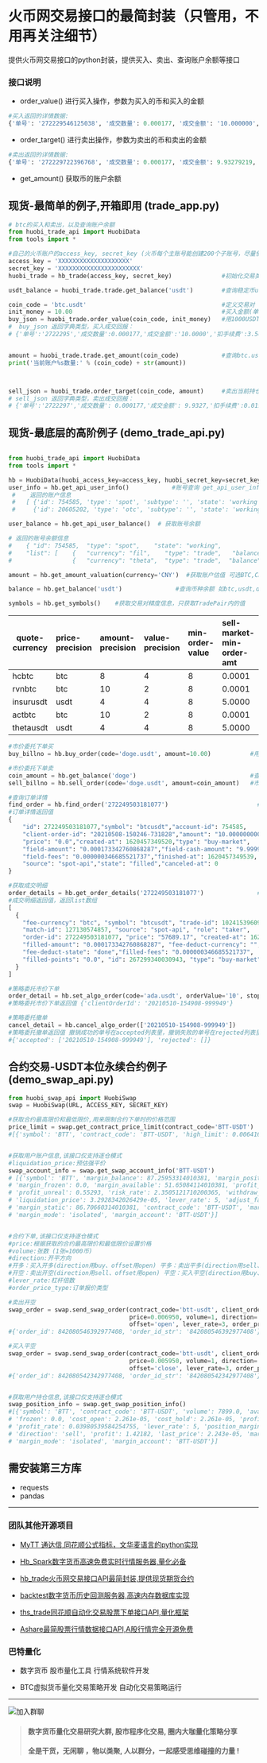 # 火币网交易接口的最简封装（只管用，不用再关注细节）
提供火币网交易接口的python封装，提供买入、卖出、查询账户余额等接口

### 接口说明
* order_value() 进行买入操作，参数为买入的币和买入的金额  
```python
#买入返回的详情数据:  
{'单号': '272229546125038', '成交数量': 0.000177, '成交金额': '10.000000', '扣手续费': 3.56240360358, '平均价格': 56497.18} 
```

* order_target() 进行卖出操作，参数为卖出的币和卖出的金额  
```python
#卖出返回的详情数据:  
{'单号': '272229722396768', '成交数量': 0.000177, '成交金额': 9.93279219, '扣手续费': 0.01986558438, '平均价格': 56229.7}
```

* get_amount() 获取币的账户余额

## 现货-最简单的例子,开箱即用 (trade_app.py)  
  
```python
# btc的买入和卖出，以及查询账户余额
from huobi_trade_api import HuobiData
from tools import *

#自己的火币账户的access_key, secret_key (火币每个主账号能创建200个子账号，尽量使用子账号操作,防范风险)
access_key = 'XXXXXXXXXXXXXXXXXXXX'
secret_key = 'XXXXXXXXXXXXXXXXXXXXXXX'
huobi_trade = hb_trade(access_key, secret_key)              #初始化交易类

usdt_balance = huobi_trade.trade.get_balance('usdt')        #查询稳定币usdt的余额

coin_code = 'btc.usdt'                                      #定义交易对 
init_money = 10.00                                          #买入金额(单位:usdt)
buy_json = huobi_trade.order_value(coin_code, init_money)   #用1000USDT 买入btc
#  buy_json 返回字典类型，买入成交回报：
# {'单号':'2722295','成交数量':0.000177,'成交金额':'10.0000','扣手续费':3.562403,'平均价格':56497.18}


amount = huobi_trade.trade.get_amount(coin_code)            #查询btc.usdt交易对的数量,有精度控制
print('当前账户%s数量:' % (coin_code) + str(amount))



sell_json = huobi_trade.order_target(coin_code, amount)     #卖出当前持仓所有btc
# sell_json 返回字典类型，卖出成交回报：
# {'单号':'2722297','成交数量': 0.000177,'成交金额': 9.9327,'扣手续费':0.019865,'平均价格': 56229.7}

```






## 现货-最底层的高阶例子 (demo_trade_api.py)  
```python

from huobi_trade_api import HuobiData
from tools import *

hb = HuobiData(huobi_access_key=access_key, huobi_secret_key=secret_key)
user_info = hb.get_api_user_info()            #账号查询 get_api_user_info
 #    返回的账户信息
 #   [ {'id': 754585, 'type': 'spot', 'subtype': '', 'state': 'working'}, 
 #     {'id': 20605202, 'type': 'otc', 'subtype': '', 'state': 'working'}  ]
```

```python
user_balance = hb.get_api_user_balance()  # 获取账号余额

# 返回的账号余额信息
#    { "id": 754585,  "type": "spot",    "state": "working",
#    "list": [    {   "currency": "fil",    "type": "trade",   "balance": "0.608150192"     },
#                 {   "currency": "theta",  "type": "trade",  "balance": "0.308798576"     } ]}
```

```python
amount = hb.get_amount_valuation(currency='CNY')  #获取账户估值 可选BTC,CNY,USD
```

```python
balance = hb.get_balance('usdt')               #查询币种余额 如btc,usdt,doge
```

```python
symbols = hb.get_symbols()    #获取交易对精度信息，只获取TradePair内的值
```

|     quote-currency |  price-precision |  amount-precision|value-precision  | min-order-value  | sell-market-min-order-amt| 
| --- | :---- | :--- |  :--- |  :--- | :--- |
|hcbtc             |    btc        |         8      |            4  |               8  |          0.0001 |                     0.0100| 
|rvnbtc            |    btc        |        10      |            2    |             8       |     0.0001        |              1.0000| 
|insurusdt       |     usdt         |        4             |     4         |        8        |    5.0000       |               0.0001| 
|actbtc        |        btc       |         10      |            2       |          8     |       0.0001    |                  0.1000| 
|thetausdt     |       usdt        |         4       |           4        |         8     |       5.0000    |                  0.1000| 


```python 
#市价委托下单买
buy_billno = hb.buy_order(code='doge.usdt', amount=10.00)           #用usdt市价买入币doge
```

```python 
#市价委托下单卖
coin_amount = hb.get_balance('doge')                                #查询出doge的余额  
sell_billno = hb.sell_order(code='doge.usdt', amount=coin_amount)   #市价卖出doge币
```

```python
#查询订单详情 
find_order = hb.find_order('272249503181077')                         #入参是成交单号
#订单详情返回值
{
    "id": 272249503181077,"symbol": "btcusdt","account-id": 754585,
    "client-order-id": "20210508-150246-731828","amount": "10.000000000000000000",
    "price": "0.0","created-at": 1620457349520,"type": "buy-market",
    "field-amount": "0.000173342760868287","field-cash-amount": "9.999999999999956351",
    "field-fees": "0.000000346685521737","finished-at": 1620457349539,
    "source": "spot-api","state": "filled","canceled-at": 0
}
```

```python
#获取成交明细
order_details = hb.get_order_details('272249503181077')               #入参是成交单号
#成交明细返回值，返回list数组
[
  {
    "fee-currency": "btc", "symbol": "btcusdt", "trade-id": 102415396093,
    "match-id": 127130574857, "source": "spot-api", "role": "taker",
    "order-id": 272249503181077, "price": "57689.17", "created-at": 1620457349541,
    "filled-amount": "0.000173342760868287", "fee-deduct-currency": "", 
    "fee-deduct-state": "done","filled-fees": "0.000000346685521737", 
    "filled-points": "0.0", "id": 267299340030943, "type": "buy-market"
  }
]
```

```python
#策略委托市价下单
order_detail = hb.set_algo_order(code='ada.usdt', orderValue='10', stopPrice='1.5') 
#策略委托市价下单返回值 {'clientOrderId': '20210510-154908-999949'}
```

```python
#策略委托撤单
cancel_detail = hb.cancel_algo_order(['20210510-154908-999949'])  
#策略委托撤单返回值 撤销成功的单号在accepted列表里，撤销失败的单号在rejected列表里
#{'accepted': ['20210510-154908-999949'], 'rejected': []}
```

## 合约交易-USDT本位永续合约例子 (demo_swap_api.py)  

```python
from huobi_swap_api import HuobiSwap
swap = HuobiSwap(URL, ACCESS_KEY, SECRET_KEY)

#获取合约最高限价和最低限价,用来限制合约下单时的价格范围
price_limit = swap.get_contract_price_limit(contract_code='BTT-USDT')
#[{'symbol': 'BTT', 'contract_code': 'BTT-USDT', 'high_limit': 0.006416, 'low_limit': 0.005806}]

```

```python

#获取用户账户信息,该接口仅支持逐仓模式
#liquidation_price:预估强平价
swap_account_info = swap.get_swap_account_info('BTT-USDT')               
# [{'symbol': 'BTT', 'margin_balance': 87.25953314010381, 'margin_position': 35.608692, 
# 'margin_frozen': 0.0, 'margin_available': 51.65084114010381, 'profit_real': 6.40930699999976, 
# 'profit_unreal': 0.55293, 'risk_rate': 2.3505121710200365, 'withdraw_available': 51.097911140103804, 
# 'liquidation_price': 3.2928342026429e-05, 'lever_rate': 5, 'adjust_factor': 0.1, 
# 'margin_static': 86.70660314010381, 'contract_code': 'BTT-USDT', 'margin_asset': 'USDT', 
# 'margin_mode': 'isolated', 'margin_account': 'BTT-USDT'}]

```

```python

#合约下单,该接口仅支持逐仓模式
#price:根据获取的合约最高限价和最低限价设置价格 
#volume:张数 (1张=1000币)
#direction:开平方向
#开多：买入开多(direction用buy、offset用open) 平多：卖出平多(direction用sell、offset用close)
#开空：卖出开空(direction用sell、offset用open) 平空：买入平空(direction用buy、offset用close)
#lever_rate:杠杆倍数
#order_price_type:订单报价类型

#卖出开空
swap_order = swap.send_swap_order(contract_code='btt-usdt', client_order_id='', 
                                  price=0.006950, volume=1, direction='sell', 
                                  offset='open', lever_rate=3, order_price_type='limit')
#{'order_id': 842080546392977408, 'order_id_str': '842080546392977408'}

#买入平空
swap_order = swap.send_swap_order(contract_code='btt-usdt', client_order_id='', 
                                  price=0.005950, volume=1, direction='buy', 
                                  offset='close', lever_rate=3, order_price_type='limit')
#{'order_id': 842080542342977408, 'order_id_str': '842080542342977408'}
```

```python

#获取用户持仓信息,该接口仅支持逐仓模式
swap_position_info = swap.get_swap_position_info()              
#[{'symbol': 'BTT', 'contract_code': 'BTT-USDT', 'volume': 7899.0, 'available': 7899.0, 
# 'frozen': 0.0, 'cost_open': 2.261e-05, 'cost_hold': 2.261e-05, 'profit_unreal': 1.42182, 
# 'profit_rate': 0.03980539584254755, 'lever_rate': 5, 'position_margin': 35.434914, 
# 'direction': 'sell', 'profit': 1.42182, 'last_price': 2.243e-05, 'margin_asset': 'USDT', 
# 'margin_mode': 'isolated', 'margin_account': 'BTT-USDT'}]

```

## 需安装第三方库
* requests
* pandas

----------------------------------------------------
### 团队其他开源项目
* [MyTT 通达信,同花顺公式指标，文华麦语言的python实现](https://github.com/mpquant/MyTT)

* [Hb_Spark数字货币高速免费实时行情服务器,量化必备](https://github.com/mpquant/huobi_intf)

* [hb_trade火币网交易接口API最简封装,提供现货期货合约](https://github.com/mpquant/huobi_trade)

* [backtest数字货币历史回测服务器,高速内存数据库实现](https://github.com/mpquant/huobi_backtest)

* [ths_trade同花顺自动化交易股票下单接口API,量化框架](https://github.com/mpquant/ths_trade)

* [Ashare最简股票行情数据接口API,A股行情完全开源免费](https://github.com/mpquant/Ashare)


### 巴特量化
* 数字货币 股市量化工具 行情系统软件开发

* BTC虚拟货币量化交易策略开发 自动化交易策略运行

----------------------------------------------------

![加入群聊](https://github.com/mpquant/huobi_intf/blob/main/img/qrcode.png) 

> #### 数字货币量化交易研究大群, 股市程序化交易, 圈内大咖量化策略分享
> #### 全是干货，无闲聊 ，物以类聚, 人以群分，一起感受思维碰撞的力量 !
